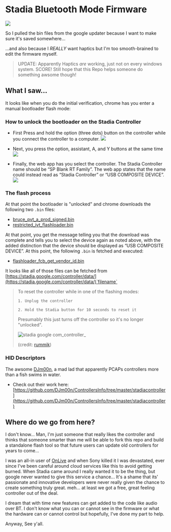 # Stadia Bluetooth Mode Firmware

![](https://raw.githubusercontent.com/Scyne/stadiaRawBtFw/main/img/Finish_Bluetooth_enabled.svg)

So I pulled the bin files from the google updater because I want to make sure it's saved somewhere...

...and also because I _REALLY_ want haptics but I'm too smooth-brained to edit the firmware myself.

> UPDATE: Apparently Haptics _are_ working, just not on every windows system. SCORE! Still hope that this Repo helps someone do something awsome though!

## What I saw...

It looks like when you do the initial verification, chrome has you enter a manual bootloader flash mode:

### How to unlock the bootloader on the Stadia Controller

- First Press and hold the option (three dots) button on the controller while you connect the controller to a computer.
  ![](https://raw.githubusercontent.com/Scyne/stadiaRawBtFw/main/img/Unlock_Option_Plug.svg)

- Next, you press the option, assistant, A, and Y buttons at the same time
  ![](https://raw.githubusercontent.com/Scyne/stadiaRawBtFw/main/img/Unlock_Four_buttons.svg)

- Finally, the web app has you select the controller. The Stadia Controller name should be “SP Blank RT Family”. The web app states that the name could instead read as “Stadia Controller” or “USB COMPOSITE DEVICE”.
  ![](https://raw.githubusercontent.com/Scyne/stadiaRawBtFw/main/img/Chrome_dialog_Verify_en-US.svg)

### The flash process

At that point the bootloader is "unlocked" and chrome downloads the following two `.bin` files:

- [bruce_pvt_a_prod_signed.bin](https://github.com/Scyne/stadiaRawBtFw/blob/main/bruce_pvt_a_prod_signed.bin)
- [restricted_ivt_flashloader.bin](https://github.com/Scyne/stadiaRawBtFw/blob/main/restricted_ivt_flashloader.bin)

At that point, you get the message telling you that the download was complete and tells you to select the device again as noted above, with the added distinction that the device should be displayed as “USB COMPOSITE DEVICE”. At this point, the following `.bin` is fetched and executed:

- [flashloader_fcb_get_vendor_id.bin](https://github.com/Scyne/stadiaRawBtFw/blob/main/flashloader_fcb_get_vendor_id.bin)

It looks like all of those files can be fetched from [https://stadia.google.com/controller/data/](https://stadia.google.com/controller/data/)`filename`

> To reset the controller while in one of the flashing modes:
> 
>     1. Unplug the controller
> 
>     2. Hold the Stadia button for 10 seconds to reset it
> 
> 
> Presumably this just turns off the controller so it's no longer "unlocked".
> 
> ![stadia google com_controller_](https://user-images.githubusercontent.com/630909/215636927-77b99cb4-0e9a-4b30-a001-b09c0e41e56e.png)
> 
> (credit: [rummik](https://github.com/rummik))

### HID Descriptors

The awsome [DJm00n](https://github.com/DJm00n), a mad lad that apparently PCAPs controllers more than a fish swims in water.

- Check out their work here: [https://github.com/DJm00n/ControllersInfo/tree/master/stadiacontroller](https://github.com/DJm00n/ControllersInfo/tree/master/stadiacontroller)

## Where do we go from here?

I don't know... Man, I'm just someone that really likes the controller and thinks that someone smarter than me will be able to fork this repo and build a standalone flash tool so that future users can update old controllers for years to come...

I was an all-in user of [OnLive](https://en.wikipedia.org/wiki/OnLive) and when Sony killed it I was devastated, ever since I've been careful around cloud services like this to avoid getting burned. When Stadia came around I really wanted it to be the thing, but google never wanted to give this service a chance... It's a shame that its' passionate and innovative developers were never really given the chance to create something truly great. meh... at least we got a free, great feeling controller out of the deal.

I dream that with time new features can get added to the code like audio over BT. I don't know what you can or cannot see in the firmware or what the hardware can or cannot control but hopefully, I've done my part to help.

Anyway, See y'all.
